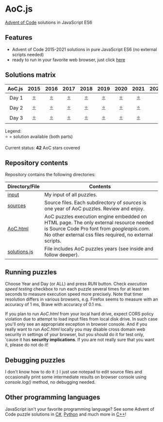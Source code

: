 # AoC.js
[Advent of Code](http://adventofcode.com) solutions in JavaScript ES6


## Features
- Advent of Code 2015-2021 solutions in pure JavaScript ES6 (no external scripts needed)
- ready to run in your favorite web browser, just click [here](https://rawcdn.githack.com/tbielak/AoC_js/master/AoC.html)


## Solutions matrix
AoC.js | 2015 | 2016 | 2017 | 2018 | 2019 | 2020 | 2021 | 2022
------: | :--: | :--: | :--: | :--: | :--: | :--: | :--: | :--:
Day 1 | [⭐](sources/2015/2015_01.js) | [⭐](sources/2016/2016_01.js) | [⭐](sources/2017/2017_01.js) | [⭐](sources/2018/2018_01.js) | [⭐](sources/2019/2019_01.js) | [⭐](sources/2020/2020_01.js) | [⭐](sources/2021/2021_01.js) |
Day 2 | [⭐](sources/2015/2015_02.js) | [⭐](sources/2016/2016_02.js) | [⭐](sources/2017/2017_02.js) | [⭐](sources/2018/2018_02.js) | [⭐](sources/2019/2019_02.js) | [⭐](sources/2020/2020_02.js) | [⭐](sources/2021/2021_02.js) |
Day 3 | [⭐](sources/2015/2015_03.js) | [⭐](sources/2016/2016_03.js) | [⭐](sources/2017/2017_03.js) | [⭐](sources/2018/2018_03.js) | [⭐](sources/2019/2019_03.js) | [⭐](sources/2020/2020_03.js) | [⭐](sources/2021/2021_03.js) |

Legend: <br />
⭐ = solution available (both parts) <br />

Current status: **42** AoC stars covered


## Repository contents

Repository contains the following directories:

| Directory/File         | Contents                                                                                                                                                                                                                                                                            |
| ---------------------- | ----------------------------------------------------------------------------------------------------------------------------------------------------------------------------------------------------------------------------------------------------------------------------------- |
| [input](input)         | My input of all puzzles.                                                                                                                                                                                                                                                            |
| [sources](sources)     | Source files. Each subdirectory of *sources* is one year of AoC puzzles. Review and enjoy.                                                                                                                                                                                                                                                     |
| [AoC.html](AoC.html)   | AoC puzzles execution engine embedded on HTML page. The only external resource needed is Source Code Pro font from *googleapis.com*. No other external css files required, no external scripts.
| [solutions.js](solutions.js) | File includes AoC puzzles years (see inside and follow deeper).


## Running puzzles

Choose Year and Day (or ALL) and press *RUN* button. Check *execution speed testing* checkbox to run each puzzle several times for at least ten seconds to measure execution speed more precisely. Note that timer resolution differs in various browsers, e.g. Firefox seems to measure with an accuracy of 1 ms, Brave with accuracy of 0.1 ms.

If you plan to run *AoC.html* from your local hard drive, expect CORS policy violation due to attempt to load input files from local disk drive. In such case you'll only see an appropriate exception in browser console. And if you really want to run *AoC.html* locally you may disable cross domain web security in settings of your browser, but you should do it for test only, 'cause it has **security implications**. If you are not really sure that you want it, please do not do it!


## Debugging puzzles

I don't know how to do it :) I just use notepad to edit source files and occasionally print some intermediate results on browser console using *console.log()* method, no debugging needed.


## Other programming languages

JavaScript isn't your favorite programming language? See some Advent of Code puzzle solutions in [C#](https://github.com/tbielak/AoC_cs), [Python](https://github.com/tbielak/AoC_py) and much more in [C++](https://github.com/tbielak/AoC_cpp)!
